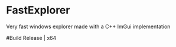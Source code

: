 # FastExplorer
Very fast windows explorer made with a C++ ImGui implementation

#Build
Release | x64
